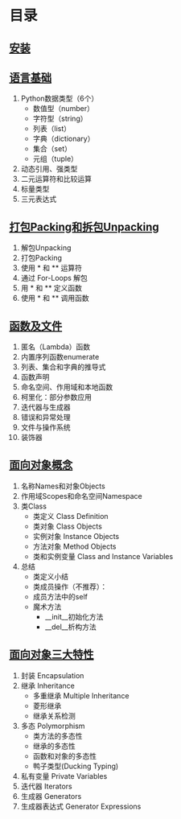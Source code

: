 # 目录

## [安装](ch00.md)

## [语言基础](ch01.md)

1. Python数据类型（6个）
    * 数值型（number）
    * 字符型（string）
    * 列表（list）
    * 字典（dictionary）
    * 集合（set）
    * 元组（tuple）
2. 动态引用、强类型
3. 二元运算符和比较运算
4. 标量类型
5. 三元表达式


## [打包Packing和拆包Unpacking](ch02.md)

1. 解包Unpacking
2. 打包Packing
3. 使用 * 和 ** 运算符
4. 通过 For-Loops 解包
5. 用 * 和 ** 定义函数
6. 使用 * 和 ** 调用函数


## [函数及文件](ch03.md)

1. 匿名（Lambda）函数
2. 内置序列函数enumerate
3. 列表、集合和字典的推导式
4. 函数声明
5. 命名空间、作用域和本地函数
6. 柯里化：部分参数应用
7. 迭代器与生成器
8. 错误和异常处理
9. 文件与操作系统
10. 装饰器


## [面向对象概念](ch04.md)
1. 名称Names和对象Objects
2. 作用域Scopes和命名空间Namespace
3. 类Class
    * 类定义 Class Definition
    * 类对象 Class Objects
    * 实例对象 Instance Objects
    * 方法对象 Method Objects
    * 类和实例变量 Class and Instance Variables
4. 总结
    * 类定义小结
    * 类成员操作（不推荐）：
    * 成员方法中的self
    * 魔术方法
        * __init__初始化方法
        * __del__析构方法




## [面向对象三大特性](ch05.md)
1. 封装 Encapsulation
2. 继承 Inheritance
    * 多重继承 Multiple Inheritance
    * 菱形继承
    * 继承关系检测
3. 多态 Polymorphism
    * 类方法的多态性
    * 继承的多态性
    * 函数和对象的多态性
    * 鸭子类型(Ducking Typing)
4. 私有变量 Private Variables
5. 迭代器 Iterators
6. 生成器 Generators
7. 生成器表达式 Generator Expressions
